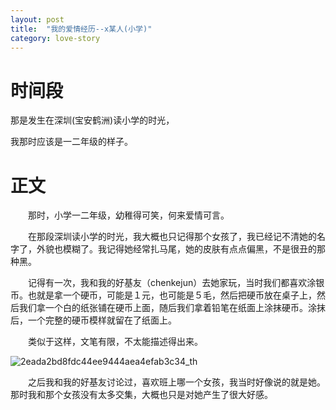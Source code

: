 ```yaml
---
layout: post
title:  "我的爱情经历--x某人(小学)"
category: love-story
---
```




# 时间段

那是发生在深圳(宝安鹤洲)读小学的时光，

我那时应该是一二年级的样子。

# 正文

　　那时，小学一二年级，幼稚得可笑，何来爱情可言。

　　在那段深圳读小学的时光，我大概也只记得那个女孩了，我已经记不清她的名字了，外貌也模糊了。我记得她经常扎马尾，她的皮肤有点点偏黑，不是很丑的那种黑。

　　记得有一次，我和我的好基友（chenkejun）去她家玩，当时我们都喜欢涂银币。也就是拿一个硬币，可能是１元，也可能是５毛，然后把硬币放在桌子上，然后我们拿一个白的纸张铺在硬币上面，随后我们拿着铅笔在纸面上涂抹硬币。涂抹后，一个完整的硬币模样就留在了纸面上。

　　类似于这样，文笔有限，不太能描述得出来。

![2eada2bd8fdc44ee9444aea4efab3c34_th](https://raw.githubusercontent.com/i1oveyou/time-machine/master/_posts/2eada2bd8fdc44ee9444aea4efab3c34_th.jpg)

　　之后我和我的好基友讨论过，喜欢班上哪一个女孩，我当时好像说的就是她。那时我和那个女孩没有太多交集，大概也只是对她产生了很大好感。

